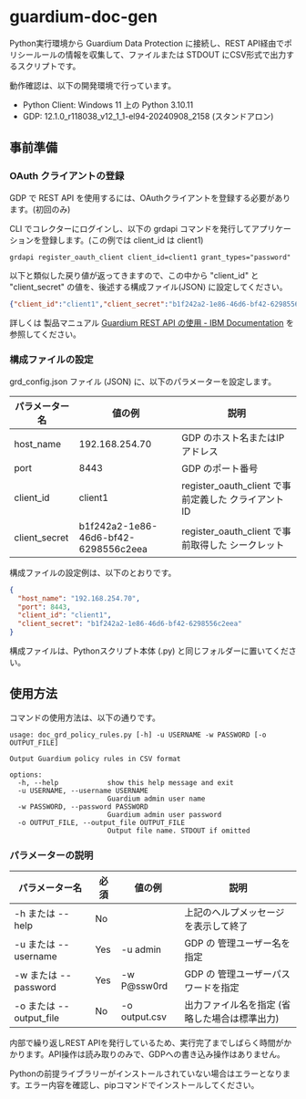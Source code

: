 # guardium-doc-gen
Python実行環境から Guardium Data Protection に接続し、REST API経由でポリシールールの情報を収集して、ファイルまたは STDOUT にCSV形式で出力するスクリプトです。

動作確認は、以下の開発環境で行っています。

- Python Client: Windows 11 上の Python 3.10.11
- GDP: 12.1.0_r118038_v12_1_1-el94-20240908_2158 (スタンドアロン)

## 事前準備

### OAuth クライアントの登録

GDP で REST API を使用するには、OAuthクライアントを登録する必要があります。(初回のみ)

CLI でコレクターにログインし、以下の grdapi コマンドを発行してアプリケーションを登録します。(この例では client_id は client1)

```shell
grdapi register_oauth_client client_id=client1 grant_types="password"
```

以下と類似した戻り値が返ってきますので、この中から "client_id" と "client_secret" の値を、後述する構成ファイル(JSON) に設定してください。

```json
{"client_id":"client1","client_secret":"b1f242a2-1e86-46d6-bf42-6298556c2eea","grant_types":"password"}
```

詳しくは 製品マニュアル [Guardium REST API の使用 - IBM Documentation](https://www.ibm.com/docs/ja/gdp/12.x?topic=commands-using-guardium-rest-apis) を参照してください。

### 構成ファイルの設定

grd_config.json ファイル (JSON) に、以下のパラメーターを設定します。

| パラメーター名 | 値の例                               | 説明                                                |
| -------------- | ------------------------------------ | --------------------------------------------------- |
| host_name      | 192.168.254.70                       | GDP のホスト名またはIPアドレス                      |
| port           | 8443                                 | GDP のポート番号                                    |
| client_id      | client1                              | register_oauth_client で事前定義した クライアントID |
| client_secret  | b1f242a2-1e86-46d6-bf42-6298556c2eea | register_oauth_client で事前取得した シークレット   |

構成ファイルの設定例は、以下のとおりです。

```json
{
  "host_name": "192.168.254.70",
  "port": 8443,
  "client_id": "client1",
  "client_secret": "b1f242a2-1e86-46d6-bf42-6298556c2eea"
}
```

構成ファイルは、Pythonスクリプト本体 (.py) と同じフォルダーに置いてください。

## 使用方法

コマンドの使用方法は、以下の通りです。

```shell
usage: doc_grd_policy_rules.py [-h] -u USERNAME -w PASSWORD [-o OUTPUT_FILE]

Output Guardium policy rules in CSV format

options:
  -h, --help            show this help message and exit
  -u USERNAME, --username USERNAME
                        Guardium admin user name
  -w PASSWORD, --password PASSWORD
                        Guardium admin user password
  -o OUTPUT_FILE, --output_file OUTPUT_FILE
                        Output file name. STDOUT if omitted
```

### パラメーターの説明

| パラメーター名          | 必須 | 値の例        | 説明                                          |
| ----------------------- | ---- | ------------- | --------------------------------------------- |
| -h または --help        | No   |               | 上記のヘルプメッセージを表示して終了          |
| -u または --username    | Yes  | -u admin      | GDP の 管理ユーザー名を指定                   |
| -w または --password    | Yes  | -w P@ssw0rd   | GDP の 管理ユーザーパスワードを指定           |
| -o または --output_file | No   | -o output.csv | 出力ファイル名を指定 (省略した場合は標準出力) |

内部で繰り返しREST APIを発行しているため、実行完了までしばらく時間がかかります。API操作は読み取りのみで、GDPへの書き込み操作はありません。

Pythonの前提ライブラリーがインストールされていない場合はエラーとなります。エラー内容を確認し、pipコマンドでインストールしてください。
